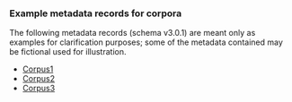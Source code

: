 ### Example metadata records for corpora

The following metadata records (schema v3.0.1) are meant only as examples for clarification purposes; some of the metadata contained may be fictional used for illustration.

* [Corpus1](assets/corpora/OMTD_Demo_Dataset1v301.xml)
* [Corpus2](assets/corpora/OMTD_Demo_Dataset2v301.xml)
* [Corpus3](assets/corpora/OMTD_Demo_Dataset3v301.xml)